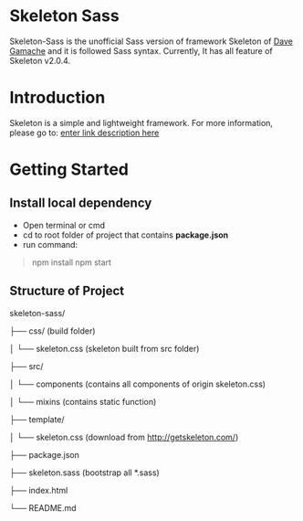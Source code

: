# Skeleton Sass
Skeleton-Sass is the unofficial Sass version of framework Skeleton of [Dave Gamache](https://twitter.com/dhg) and it is followed Sass syntax. Currently, It has all feature of Skeleton v2.0.4.

# Introduction
Skeleton is a simple and lightweight framework. For more information, please go to:  [enter link description here](http://getskeleton.com/)

# Getting Started
## Install local dependency

 - Open terminal or cmd
 - cd to root folder of project that contains **package.json**
 - run command:
 

> npm install
> npm start

## Structure of Project

skeleton-sass/

├── css/ (build folder)

│   └── skeleton.css (skeleton built from src folder)

├── src/

│   └── components (contains all components of origin skeleton.css)

│   └── mixins (contains static function)

├── template/

│   └── skeleton.css (download from http://getskeleton.com/)

├── package.json

├── skeleton.sass (bootstrap all *.sass)

├── index.html

└── README.md
